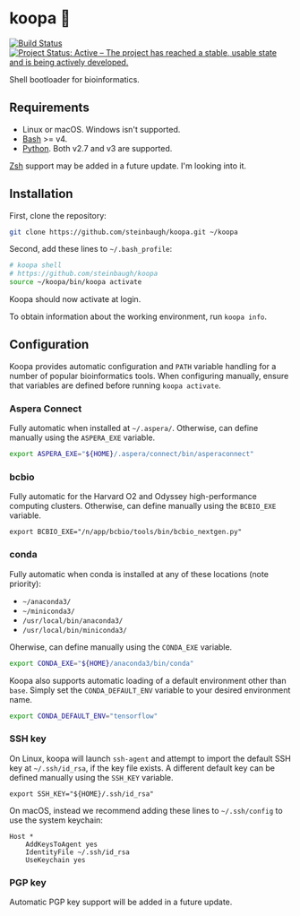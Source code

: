 # koopa 🐢

[![Build Status](https://travis-ci.org/steinbaugh/koopa.svg?branch=master)](https://travis-ci.org/steinbaugh/koopa)
[![Project Status: Active – The project has reached a stable, usable state and is being actively developed.](http://www.repostatus.org/badges/latest/active.svg)](http://www.repostatus.org/#active)

Shell bootloader for bioinformatics.

## Requirements

- Linux or macOS. Windows isn't supported.
- [Bash][] >= v4.
- [Python][]. Both v2.7 and v3 are supported.

[Zsh][] support may be added in a future update. I'm looking into it.

## Installation

First, clone the repository:

```bash
git clone https://github.com/steinbaugh/koopa.git ~/koopa
```

Second, add these lines to `~/.bash_profile`:

```bash
# koopa shell
# https://github.com/steinbaugh/koopa
source ~/koopa/bin/koopa activate
```

Koopa should now activate at login.

To obtain information about the working environment, run `koopa info`.

[Bash]: https://www.gnu.org/software/bash/
[Python]: https://www.python.org/
[Zsh]: https://www.zsh.org/

## Configuration

Koopa provides automatic configuration and `PATH` variable handling for a number of popular bioinformatics tools. When configuring manually, ensure that variables are defined before running `koopa activate`.

### Aspera Connect

Fully automatic when installed at `~/.aspera/`.
Otherwise, can define manually using the `ASPERA_EXE` variable.

```bash
export ASPERA_EXE="${HOME}/.aspera/connect/bin/asperaconnect"
```

### bcbio

Fully automatic for the Harvard O2 and Odyssey high-performance computing clusters.
Otherwise, can define manually using the `BCBIO_EXE` variable.

```
export BCBIO_EXE="/n/app/bcbio/tools/bin/bcbio_nextgen.py"
```

### conda

Fully automatic when conda is installed at any of these locations (note priority):

- `~/anaconda3/`
- `~/miniconda3/`
- `/usr/local/bin/anaconda3/`
- `/usr/local/bin/miniconda3/`

Oherwise, can define manually using the `CONDA_EXE` variable.

```bash
export CONDA_EXE="${HOME}/anaconda3/bin/conda"
```

Koopa also supports automatic loading of a default environment other than `base`.
Simply set the `CONDA_DEFAULT_ENV` variable to your desired environment name.

```bash
export CONDA_DEFAULT_ENV="tensorflow"
```

### SSH key

On Linux, koopa will launch `ssh-agent` and attempt to import the default SSH key at `~/.ssh/id_rsa`, if the key file exists. A different default key can be defined manually using the `SSH_KEY` variable.

```
export SSH_KEY="${HOME}/.ssh/id_rsa"
```

On macOS, instead we recommend adding these lines to `~/.ssh/config` to use the system keychain:

```
Host *
    AddKeysToAgent yes
    IdentityFile ~/.ssh/id_rsa
    UseKeychain yes
```

### PGP key

Automatic PGP key support will be added in a future update.
